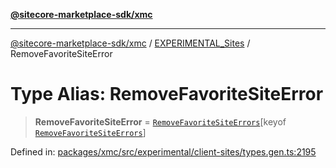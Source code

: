 [**@sitecore-marketplace-sdk/xmc**](../../../../README.md)

***

[@sitecore-marketplace-sdk/xmc](../../../../README.md) / [EXPERIMENTAL\_Sites](../README.md) / RemoveFavoriteSiteError

# Type Alias: RemoveFavoriteSiteError

> **RemoveFavoriteSiteError** = [`RemoveFavoriteSiteErrors`](RemoveFavoriteSiteErrors.md)\[keyof [`RemoveFavoriteSiteErrors`](RemoveFavoriteSiteErrors.md)\]

Defined in: [packages/xmc/src/experimental/client-sites/types.gen.ts:2195](https://github.com/Sitecore/marketplace-sdk/blob/main/packages/xmc/src/experimental/client-sites/types.gen.ts#L2195)
